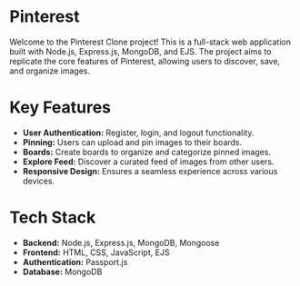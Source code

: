 # Pinterest

Welcome to the Pinterest Clone project! This is a full-stack web application built with Node.js, Express.js, MongoDB, and EJS. The project aims to replicate the core features of Pinterest, allowing users to discover, save, and organize images.

# Key Features
* __User Authentication:__ Register, login, and logout functionality.
* __Pinning:__ Users can upload and pin images to their boards.
* __Boards:__ Create boards to organize and categorize pinned images.
* __Explore Feed:__ Discover a curated feed of images from other users.
* __Responsive Design:__ Ensures a seamless experience across various devices.

# Tech Stack
* __Backend:__ Node.js, Express.js, MongoDB, Mongoose
* __Frontend:__ HTML, CSS, JavaScript, EJS
* __Authentication:__ Passport.js
* __Database:__ MongoDB


